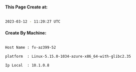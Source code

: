 
   
#### This Page Create at:

```bash

2023-03-12 - 11:20:27 UTC

```

#### Create By Machine:

```bash

Host Name : fv-az399-52

platform  : Linux-5.15.0-1034-azure-x86_64-with-glibc2.35

Ip Local  : 10.1.0.8

```


